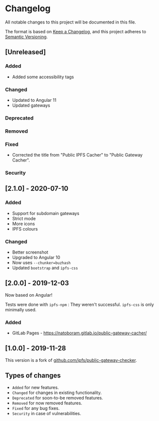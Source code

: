 # Changelog

All notable changes to this project will be documented in this file.

The format is based on [Keep a Changelog](https://keepachangelog.com/), and this project adheres to [Semantic Versioning](https://semver.org/).

## [Unreleased]

### Added

- Added some accessibility tags

### Changed

- Updated to Angular 11
- Updated gateways

### Deprecated

### Removed

### Fixed

- Corrected the title from "Public IPFS Cacher" to "Public Gateway Cacher".

### Security

## [2.1.0] - 2020-07-10

### Added

- Support for subdomain gateways
- Strict mode
- More icons
- IPFS colours

### Changed

- Better screenshot
- Upgraded to Angular 10
- Now uses `--chunker=buzhash`
- Updated `bootstrap` and `ipfs-css`

## [2.0.0] - 2019-12-03

Now based on Angular!

Tests were done with `ipfs-npm` : They weren't successful. `ipfs-css` is only minimally used.

### Added

- GitLab Pages - <https://natoboram.gitlab.io/public-gateway-cacher/>

## [1.0.0] - 2019-11-28

This version is a fork of [github.com/ipfs/public-gateway-checker](https://github.com/ipfs/public-gateway-checker).

## Types of changes

- `Added` for new features.
- `Changed` for changes in existing functionality.
- `Deprecated` for soon-to-be removed features.
- `Removed` for now removed features.
- `Fixed` for any bug fixes.
- `Security` in case of vulnerabilities.
